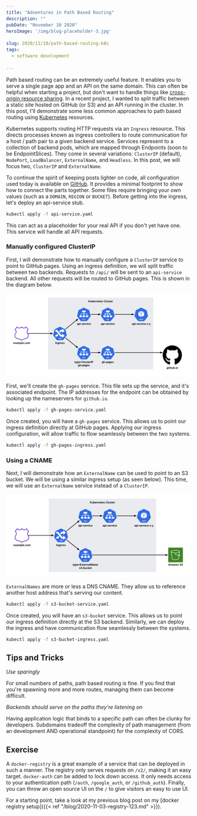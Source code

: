 ```yaml
---
title: "Adventures in Path Based Routing"
description: ""
pubDate: "November 10 2020"
heroImage: '/img/blog-placeholder-3.jpg'

slug: 2020/11/10/path-based-routing-k8s
tags:
  - software development

---
```


Path based routing can be an extremely useful feature.
It enables you to serve a single page app and an API on the same domain.
This can often be helpful when starting a project, but don't want to handle things like [cross-origin resource sharing][].
In a recent project, I wanted to split traffic between a static site hosted on GitHub (or S3) and an API running in the cluster.
In this post, I'll demonstrate some less common approaches to path based routing using [Kubernetes][] resources.

[cross-origin resource sharing]: https://developer.mozilla.org/en-US/docs/Web/HTTP/CORS 
[Kubernetes]: https://kubernetes.io

<!--more-->

Kubernetes supports routing HTTP requests via an `Ingress` resource.
This directs processes known as ingress controllers to route communication for a host / path pair to a given backend service.
Services represent to a collection of backend pods, which are mapped through Endpoints (soon to be EndpointSlices).
They come in several variations: `ClusterIP` (default), `NodePort`, `LoadBalancer`, `ExternalName`, and `Headless`.
In this post, we will focus two, `ClusterIP` and `ExternalName`.

To continue the spirit of keeping posts lighter on code, all configuration used today is available on [GitHub][].
It provides a minimal footprint to show how to connect the parts together.
Some files require bringing your own values (such as a `DOMAIN`, `REGION` or `BUCKET`).
Before getting into the ingress, let's deploy an api-service stub.

```bash
kubectl apply -f api-service.yaml
```

This can act as a placeholder for your real API if you don't yet have one.
This service will handle all API requests. 

[GitHub]: https://gist.github.com/mjpitz/decebc0506e2f09445c0e52bb2b3c76d

### Manually configured ClusterIP

First, I will demonstrate how to manually configure a `ClusterIP` service to point to GitHub pages.
Using an ingress definition, we will split traffic between two backends.
Requests to `/api/` will be sent to an `api-service` backend.
All other requests will be routed to GitHub pages.
This is shown in the diagram below.

![diagram](/img/2020-11-10-routing-clusterip.png)

First, we'll create the `gh-pages` service.
This file sets up the service, and it's associated endpoint.
The IP addresses for the endpoint can be obtained by looking up the nameservers for `github.io`.

```bash
kubectl apply -f gh-pages-service.yaml
```

Once created, you will have a `gh-pages` service.
This allows us to point our ingress definition directly at GitHub pages.
Applying our ingress configuration, will allow traffic to flow seamlessly between the two systems.

```bash
kubectl apply -f gh-pages-ingress.yaml
```

### Using a CNAME

Next, I will demonstrate how an `ExternalName` can be used to point to an S3 bucket.
We will be using a similar ingress setup (as seen below).
This time, we will use an `ExternalName` service instead of a `ClusterIP`. 

![diagram](/img/2020-11-10-routing-externalname.png)

`ExternalNames` are more or less a DNS CNAME.
They allow us to reference another host address that's serving our content.

```bash
kubectl apply -f s3-bucket-service.yaml
```

Once created, you will have an `s3-bucket` service.
This allows us to point our ingress definition directly at the S3 backend.
Similarly, we can deploy the ingress and have communication flow seamlessly between the systems. 

```bash
kubectl apply -f s3-bucket-ingress.yaml
```

## Tips and Tricks

_Use sparingly_

For small numbers of paths, path based routing is fine.
If you find that you're spawning more and more routes, managing them can become difficult.

_Backends should serve on the paths they're listening on_

Having application logic that binds to a specific path can often be clunky for developers.
Subdomains tradeoff the complexity of path management (from an development AND operational standpoint) for the complexity of CORS.

## Exercise

A `docker-registry` is a great example of a service that can be deployed in such a manner.
The registry only serves requests on `/v2/`, making it an easy target.
`docker-auth` can be added to lock down access.
It only needs access to your authentication path (`/auth`, `/google_auth`, or `/github_auth`).
Finally, you can throw an open source UI on the `/` to give visitors an easy to use UI.

For a starting point, take a look at my previous blog post on my [docker registry setup]({{< ref "/blog/2020-11-03-registry-123.md" >}}).
